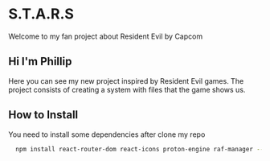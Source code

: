 # S.T.A.R.S

Welcome to my fan project about Resident Evil by Capcom


##  Hi I'm Phillip
Here you can see my new project inspired by Resident Evil games.
The project consists of creating a system with files that the game shows us.

## How to Install

You need to install some dependencies after clone my repo

```bash
  npm install react-router-dom react-icons proton-engine raf-manager --save 
```